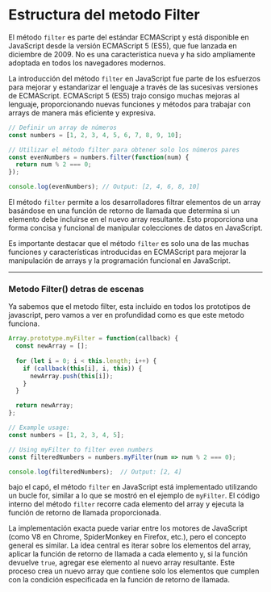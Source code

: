 # Estructura del metodo Filter
El método `filter` es parte del estándar ECMAScript y está disponible en JavaScript desde la versión ECMAScript 5 (ES5), que fue lanzada en diciembre de 2009. No es una característica nueva y ha sido ampliamente adoptada en todos los navegadores modernos.

La introducción del método `filter` en JavaScript fue parte de los esfuerzos para mejorar y estandarizar el lenguaje a través de las sucesivas versiones de ECMAScript. ECMAScript 5 (ES5) trajo consigo muchas mejoras al lenguaje, proporcionando nuevas funciones y métodos para trabajar con arrays de manera más eficiente y expresiva.


``` javascript
// Definir un array de números
const numbers = [1, 2, 3, 4, 5, 6, 7, 8, 9, 10];

// Utilizar el método filter para obtener solo los números pares
const evenNumbers = numbers.filter(function(num) {
  return num % 2 === 0;
});

console.log(evenNumbers); // Output: [2, 4, 6, 8, 10]
```

El método `filter` permite a los desarrolladores filtrar elementos de un array basándose en una función de retorno de llamada que determina si un elemento debe incluirse en el nuevo array resultante. Esto proporciona una forma concisa y funcional de manipular colecciones de datos en JavaScript.

Es importante destacar que el método `filter` es solo una de las muchas funciones y características introducidas en ECMAScript para mejorar la manipulación de arrays y la programación funcional en JavaScript.


---
### Metodo Filter() detras de escenas
Ya sabemos que el metodo filter, esta incluido en todos los prototipos de javascript, pero vamos a ver en profundidad como es que este metodo funciona.

``` javascript 
Array.prototype.myFilter = function(callback) {
  const newArray = [];
  
  for (let i = 0; i < this.length; i++) {
    if (callback(this[i], i, this)) {
      newArray.push(this[i]);
    }
  }

  return newArray;
};

// Example usage:
const numbers = [1, 2, 3, 4, 5];

// Using myFilter to filter even numbers
const filteredNumbers = numbers.myFilter(num => num % 2 === 0);

console.log(filteredNumbers);  // Output: [2, 4]

```

bajo el capó, el método `filter` en JavaScript está implementado utilizando un bucle for, similar a lo que se mostró en el ejemplo de `myFilter`. El código interno del método `filter` recorre cada elemento del array y ejecuta la función de retorno de llamada proporcionada.

La implementación exacta puede variar entre los motores de JavaScript (como V8 en Chrome, SpiderMonkey en Firefox, etc.), pero el concepto general es similar. La idea central es iterar sobre los elementos del array, aplicar la función de retorno de llamada a cada elemento y, si la función devuelve `true`, agregar ese elemento al nuevo array resultante. Este proceso crea un nuevo array que contiene solo los elementos que cumplen con la condición especificada en la función de retorno de llamada.